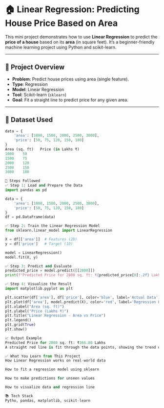 # 🏠 Linear Regression: Predicting House Price Based on Area

This mini project demonstrates how to use **Linear Regression** to predict the **price of a house** based on its **area** (in square feet). It’s a beginner-friendly machine learning project using Python and scikit-learn.

---

## 📌 Project Overview

- **Problem**: Predict house prices using area (single feature).
- **Type**: Regression
- **Model**: Linear Regression
- **Tool**: Scikit-learn (`sklearn`)
- **Goal**: Fit a straight line to predict price for any given area.

---

## 🧠 Dataset Used

```python
data = {
    'area': [1000, 1500, 2000, 2500, 3000],
    'price': [50, 75, 120, 150, 180]
}
Area (sq. ft)	Price (in Lakhs ₹)
1000	50
1500	75
2000	120
2500	150
3000	180

🔧 Steps Followed
✅ Step 1: Load and Prepare the Data
import pandas as pd

data = {
    'area': [1000, 1500, 2000, 2500, 3000],
    'price': [50, 75, 120, 150, 180]
}
df = pd.DataFrame(data)

✅ Step 2: Train the Linear Regression Model
from sklearn.linear_model import LinearRegression

X = df[['area']]  # Features (2D)
y = df['price']   # Target (1D)

model = LinearRegression()
model.fit(X, y)

✅ Step 3: Predict and Evaluate
predicted_price = model.predict([[2800]])
print(f"Predicted Price for 2800 sq. ft: ₹{predicted_price[0]:.2f} Lakhs")

✅ Step 4: Visualize the Result
import matplotlib.pyplot as plt

plt.scatter(df['area'], df['price'], color='blue', label='Actual Data')
plt.plot(df['area'], model.predict(X), color='red', label='Regression Line')
plt.xlabel("Area (sq. ft)")
plt.ylabel("Price (Lakhs ₹)")
plt.title("Linear Regression - Area vs Price")
plt.legend()
plt.grid(True)
plt.show()

📈 Output Example
Predicted Price for 2800 sq. ft: ₹166.80 Lakhs
A straight red line is fit through the data points, showing the trend of increasing house price with increasing area.

✅ What You Learn from This Project
How Linear Regression works on real-world data

How to fit a regression model using sklearn

How to make predictions for unseen values

How to visualize data and regression line

📚 Tech Stack
Pytho, pandas, matplotlib, scikit-learn
